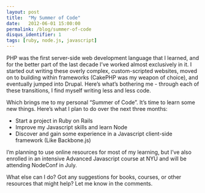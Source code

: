 ```yaml
---
layout: post
title:  "My Summer of Code"
date:   2012-06-01 15:00:00
permalink: /blog/summer-of-code
disqus_identifier: 1
tags: [ruby, node.js, javascript]
---
```


PHP was the first server-side web development language that I learned, and for the better part of the last decade I’ve worked almost exclusively in it. I started out writing these overly complex, custom-scripted websites, moved on to building within frameworks (CakePHP was my weapon of choice), and eventually jumped into Drupal. Here’s what’s bothering me - through each of these transitions, I find myself writing less and less code.

Which brings me to my personal “Summer of Code”. It’s time to learn some new things. Here’s what I plan to do over the next three months:

* Start a project in Ruby on Rails
* Improve my Javascript skills and learn Node
* Discover and gain some experience in a Javascript client-side framework (Like Backbone.js)

I’m planning to use online resources for most of my learning, but I’ve also enrolled in an intensive Advanced Javascript course at NYU and will be attending NodeConf in July.

What else can I do? Got any suggestions for books, courses, or other resources that might help? Let me know in the comments.
